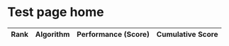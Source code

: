 # Test page home

<div id="leaderboardPlot"></div>
<table id="leaderboardTable">
<thead>
    <tr>
    <th>Rank</th>
    <th>Algorithm</th>
    <th>Performance (Score)</th>
    <th>Cumulative Score</th> 
    </tr>
</thead>
<tbody>
</tbody>
</table>

<script src="https://cdn.plot.ly/plotly-latest.min.js">
// Sample Leaderboard Data (Replace with your actual data)
var leaderboardData = [
    { algorithm: 'Algorithm A', score: 95 },
    { algorithm: 'Algorithm B', score: 88 },
    { algorithm: 'Algorithm C', score: 76 },
    { algorithm: 'Algorithm D', score: 60 },
];

// Calculate Cumulative Scores
var cumulativeScores = [];
var totalScore = 0;
for (var i = 0; i < leaderboardData.length; i++) {
    totalScore += leaderboardData[i].score;
    cumulativeScores.push(totalScore);
}

// Create Table (add cumulative score column)
var tableBody = document.getElementById('leaderboardTable').getElementsByTagName('tbody')[0];
for (var i = 0; i < leaderboardData.length; i++) {
    var row = tableBody.insertRow();
    row.insertCell().innerHTML = i + 1;
    row.insertCell().innerHTML = leaderboardData[i].algorithm;
    row.insertCell().innerHTML = leaderboardData[i].score;
    row.insertCell().innerHTML = cumulativeScores[i]; // Add cumulative score
}

// Create Line Plot
var plotData = [{
    x: leaderboardData.map(d => d.algorithm),
    y: cumulativeScores,  
    type: 'scatter',
    mode: 'lines+markers',
    marker: { size: 8 }
}];

var layout = {
    title: 'AlgoPerf Leaderboard (Cumulative Scores)',
    xaxis: { title: 'Algorithm' },
    yaxis: { title: 'Cumulative Score' }
};

Plotly.newPlot('leaderboardPlot', plotData, layout);
</script>